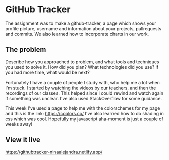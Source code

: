 # GitHub Tracker

The assignment was to make a github-tracker, a page which shows your profile picture, username and information about your projects, pullrequests and commits. We also learned how to incorporate charts in our work. 

## The problem

Describe how you approached to problem, and what tools and techniques you used to solve it. How did you plan? What technologies did you use? If you had more time, what would be next?

Fortunately I have a couple of people I study with, who help me a lot when I'm stuck. I started by watching the videos by our teachers, and then the recordings of our classes. This helped since I could rewind and watch again if something was unclear. I've also used StackOverflow for some guidance. 

This week I've used a page to help me with the colorschemes for my page and this is the link: https://coolors.co/
I've also learned how to do shading in css which was cool. Hopefully my javascript aha-moment is just a couple of weeks away!


## View it live

https://githubtracker-ninaalejandra.netlify.app/